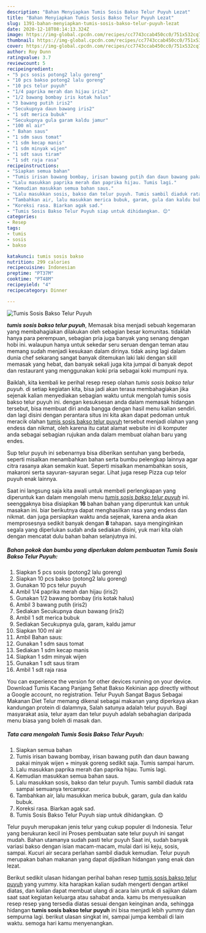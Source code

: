 ```yaml
---
description: "Bahan Menyiapkan Tumis Sosis Bakso Telur Puyuh Lezat"
title: "Bahan Menyiapkan Tumis Sosis Bakso Telur Puyuh Lezat"
slug: 1391-bahan-menyiapkan-tumis-sosis-bakso-telur-puyuh-lezat
date: 2020-12-18T08:14:13.324Z
image: https://img-global.cpcdn.com/recipes/cc7743ccab450cc0/751x532cq70/tumis-sosis-bakso-telur-puyuh-foto-resep-utama.jpg
thumbnail: https://img-global.cpcdn.com/recipes/cc7743ccab450cc0/751x532cq70/tumis-sosis-bakso-telur-puyuh-foto-resep-utama.jpg
cover: https://img-global.cpcdn.com/recipes/cc7743ccab450cc0/751x532cq70/tumis-sosis-bakso-telur-puyuh-foto-resep-utama.jpg
author: Roy Dunn
ratingvalue: 3.7
reviewcount: 5
recipeingredient:
- "5 pcs sosis potong2 lalu goreng"
- "10 pcs bakso potong2 lalu goreng"
- "10 pcs telur puyuh"
- "1/4 paprika merah dan hijau iris2"
- "1/2 bawang bombay iris kotak halus"
- "3 bawang putih iris2"
- "Secukupnya daun bawang iris2"
- "1 sdt merica bubuk"
- "Secukupnya gula garam kaldu jamur"
- "100 ml air"
- " Bahan saus"
- "1 sdm saus tomat"
- "1 sdm kecap manis"
- "1 sdm minyak wijen"
- "1 sdt saus tiram"
- "1 sdt raja rasa"
recipeinstructions:
- "Siapkan semua bahan"
- "Tumis irisan bawang bombay, irisan bawang putih dan daun bawang pakai minyak wijen + minyak goreng sedikit saja. Tumis sampai harum."
- "Lalu masukkan paprika merah dan paprika hijau. Tumis lagi."
- "Kemudian masukkan semua bahan saus."
- "Lalu masukkan sosis, bakso dan telur puyuh. Tumis sambil diaduk rata sampai semuanya tercampur."
- "Tambahkan air, lalu masukkan merica bubuk, garam, gula dan kaldu bubuk."
- "Koreksi rasa. Biarkan agak sad."
- "Tumis Sosis Bakso Telur Puyuh siap untuk dihidangkan. 😊"
categories:
- Resep
tags:
- tumis
- sosis
- bakso

katakunci: tumis sosis bakso 
nutrition: 299 calories
recipecuisine: Indonesian
preptime: "PT37M"
cooktime: "PT48M"
recipeyield: "4"
recipecategory: Dinner

---
```



![Tumis Sosis Bakso Telur Puyuh](https://img-global.cpcdn.com/recipes/cc7743ccab450cc0/751x532cq70/tumis-sosis-bakso-telur-puyuh-foto-resep-utama.jpg)

<b><i>tumis sosis bakso telur puyuh</i></b>, Memasak bisa menjadi sebuah kegemaran yang membahagiakan dilakukan oleh sebagian besar komunitas. tidaklah hanya para perempuan, sebagian pria juga banyak yang senang dengan hobi ini. walaupun hanya untuk sekedar seru seruan dengan teman atau memang sudah menjadi kesukaan dalam dirinya. tidak asing lagi dalam dunia chef sekarang sangat banyak ditemukan laki laki dengan skill memasak yang hebat, dan banyak sekali juga kita jumpai di banyak depot dan restaurant yang menggunakan koki pria sebagai koki mumpuni nya.

Baiklah, kita kembali ke perihal resep resep olahan <i>tumis sosis bakso telur puyuh</i>. di setiap kegiatan kita, bisa jadi akan terasa membahagiakan jika sejenak kalian menyediakan sebagian waktu untuk mengolah tumis sosis bakso telur puyuh ini. dengan kesuksesan anda dalam memasak hidangan tersebut, bisa membuat diri anda bangga dengan hasil menu kalian sendiri. dan lagi disini dengan perantara situs ini kita akan dapat pedoman untuk meracik olahan <u>tumis sosis bakso telur puyuh</u> tersebut menjadi olahan yang endess dan nikmat, oleh karena itu catat alamat website ini di komputer anda sebagai sebagian rujukan anda dalam membuat olahan baru yang endes.

Sup telur puyuh ini sebenarnya bisa diberikan sentuhan yang berbeda, seperti misalkan menambahkan bahan serta bumbu pelengkap lainnya agar citra rasanya akan semakin kuat. Seperti misalkan menambahkan sosis, makaroni serta sayuran-sayuran segar. Lihat juga resep Pizza cup telor puyuh enak lainnya.


Saat ini langsung saja kita awali untuk membeli perlengkapan yang diperuntuk kan dalam mengolah menu <u><i>tumis sosis bakso telur puyuh</i></u> ini. seenggaknya bisa disiapkan <b>16</b> bahan bahan yang diperuntuk kan untuk masakan ini. biar berikutnya dapat menghasilkan rasa yang endess dan nikmat. dan juga persiapkan waktu anda sejenak, karena anda akan memprosesnya sedikit banyak dengan <b>8</b> tahapan. saya menginginkan segala yang diperlukan sudah anda sediakan disini, yuk mari kita olah dengan mencatat dulu bahan bahan selanjutnya ini.

<!--inarticleads1-->

##### Bahan pokok dan bumbu yang diperlukan dalam pembuatan Tumis Sosis Bakso Telur Puyuh:

1. Siapkan 5 pcs sosis (potong2 lalu goreng)
1. Siapkan 10 pcs bakso (potong2 lalu goreng)
1. Gunakan 10 pcs telur puyuh
1. Ambil 1/4 paprika merah dan hijau (iris2)
1. Gunakan 1/2 bawang bombay (iris kotak halus)
1. Ambil 3 bawang putih (iris2)
1. Sediakan Secukupnya daun bawang (iris2)
1. Ambil 1 sdt merica bubuk
1. Sediakan Secukupnya gula, garam, kaldu jamur
1. Siapkan 100 ml air
1. Ambil  Bahan saus:
1. Gunakan 1 sdm saus tomat
1. Sediakan 1 sdm kecap manis
1. Siapkan 1 sdm minyak wijen
1. Gunakan 1 sdt saus tiram
1. Ambil 1 sdt raja rasa


You can experience the version for other devices running on your device. Download Tumis Kacang Panjang Sehat Bakso Kekinian app directly without a Google account, no registration. Telur Puyuh Sangat Bagus Sebagai Makanan Diet Telur memang dikenal sebagai makanan yang diperkaya akan kandungan protein di dalamnya, Salah satunya adalah telur puyuh. Bagi masyarakat asia, telur ayam dan telur puyuh adalah sebahagian daripada menu biasa yang boleh di masak dan. 

<!--inarticleads2-->

##### Tata cara mengolah Tumis Sosis Bakso Telur Puyuh:

1. Siapkan semua bahan
1. Tumis irisan bawang bombay, irisan bawang putih dan daun bawang pakai minyak wijen + minyak goreng sedikit saja. Tumis sampai harum.
1. Lalu masukkan paprika merah dan paprika hijau. Tumis lagi.
1. Kemudian masukkan semua bahan saus.
1. Lalu masukkan sosis, bakso dan telur puyuh. Tumis sambil diaduk rata sampai semuanya tercampur.
1. Tambahkan air, lalu masukkan merica bubuk, garam, gula dan kaldu bubuk.
1. Koreksi rasa. Biarkan agak sad.
1. Tumis Sosis Bakso Telur Puyuh siap untuk dihidangkan. 😊


Telur puyuh merupakan jenis telur yang cukup populer di Indonesia. Telur yang berukuran kecil ini Proses pembuatan sate telur puyuh ini sangat mudah. Bahan utamanya sudah pasti telur puyuh Saat ini, sudah banyak variasi bakso dengan isian macam-macam, mulai dari isi keju, sosis, sampai. Kucuri air secara perlahan sambil diaduk kemudian. Telur puyuh merupakan bahan makanan yang dapat dijadikan hidangan yang enak dan lezat. 

Berikut sedikit ulasan hidangan perihal bahan resep <u>tumis sosis bakso telur puyuh</u> yang yummy. kita harapkan kalian sudah mengerti dengan artikel diatas, dan kalian dapat membuat ulang di acara lain untuk di sajikan dalam saat saat kegiatan keluarga atau sahabat anda. kamu bs menyesuaikan resep resep yang tersedia diatas sesuai dengan keinginan anda, sehingga hidangan <b>tumis sosis bakso telur puyuh</b> ini bisa menjadi lebih yummy dan sempurna lagi. berikut ulasan singkat ini, sampai jumpa kembali di lain waktu. semoga hari kamu menyenangkan.
